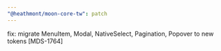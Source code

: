 ```yaml
---
"@heathmont/moon-core-tw": patch
---
```


fix: migrate MenuItem, Modal, NativeSelect, Pagination, Popover to new tokens [MDS-1764]
